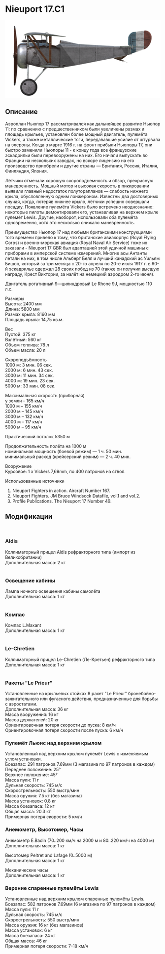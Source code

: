 # Nieuport 17.C1  
  
![nieuport17](../images/nieuport17.png)  
  
## Описание  
  
Аэроплан Ньюпор 17 рассматривался как дальнейшее развитие Ньюпор 11: по сравнению с предшественником были увеличены размах и площадь крыльев, установлен более мощный двигатель, пулемёта Vickers, а также металлические тяги, передававшие усилие от штурвала на элероны. Когда в марте 1916 г. на фронт прибыли Ньюпоры 17, они быстро заменили Ньюпоры 11 - к концу года все французские эскадрильи были перевооружены на них. Его начали выпускать во Франции на нескольких заводах, но вскоре лицензию на его производство приобрели и другие страны — Британия, Россия, Италия, Финляндия, Япония.  
  
Лётчики отмечали хорошую скороподъемность и обзор, прекрасную маневренность. Мощный мотор и высокая скорость в пикировании выявили главный недостаток полуторапланов — слабость нижнего крыла, обусловленную одним лонжероном. Известны два достоверных случая, когда, потеряв нижнее крыло, лётчики успешно совершали посадку. Появление пулемёта Vickers было встречено неоднозначно: некоторые пилоты демонтировали его, устанавливая на верхнем крыле пулемёт Lewis. Другие, наоборот, использовали оба пулемёта одновременно, хотя это несколько снижало маневренность.  
  
Преимущество Ньюпор 17 над любыми британскими конструкциями того времени привело к тому, что британские авиакорпус (Royal Flying Corps) и военно-морская авиация (Royal Naval Air Service) тоже их заказали - Nieuport 17 GBR был адаптацией этой удачной машины с приборами в имперской системе измерений. Многие асы Антанты летали на них, в том числе Альберт Белл и лучший канадский ас Уильям Бишоп, который за три месяца с 20-го апреля по 20-е июля 1917 г. в 60-й эскадрилье одержал 28 своих побед из 70 (также он получил высшую награду, Крест Виктории, за налёт на немецкий аэродром 2-го июня).  
  
Двигатель ротативный 9—цилиндровый Le Rhone 9J, мощностью 110 л.с.  
  
Размеры  
Высота: 2400 мм  
Длина: 5800 мм  
Размах крыла: 8160 мм  
Площадь крыла: 14,75 кв.м.  
  
Вес  
Пустой: 375 кг  
Взлётный: 560 кг  
Объем топлива: 78 л  
Объем масла: 20 л  
  
Скороподъёмность  
1000 м:  3 мин. 06 сек.  
2000 м:  6 мин. 43 сек.  
3000 м: 11 мин. 34 сек.  
4000 м: 19 мин. 23 сек.  
5000 м: 33 мин. 08 сек.  
  
Максимальная скорость (приборная)  
у земли – 165 км/ч  
 1000 м – 155 км/ч  
 2000 м – 145 км/ч  
 3000 м – 132 км/ч  
 4000 м – 117 км/ч  
 5000 м –  95 км/ч  
  
Практический потолок 5350 м  
  
Продолжительность полёта на 1000 м  
номинальная мощность (боевой режим) — 1 ч. 50 мин.  
минимальный расход (крейсерский режим) — 2 ч. 40 мин.  
  
Вооружение  
Курсовое:  1 х Vickers 7,69mm, по 400 патронов на ствол.  
  
Использованные источники  
1) Nieuport Fighters in action. Aircraft Number 167.  
2) Nieuport Fighters. JM Bruce Windsock Datafile, vol.1 and vol.2.  
3) Profile Publications. The Nieuport 17 Number 49.  
  
## Модификации  
  ﻿
  
### Aldis  
  
Коллиматорный прицел Aldis рефракторного типа (импорт из Великобритании)  
Дополнительная масса: 2 кг  
  ﻿
  
### Освещение кабины  
  
Лампа ночного освещения кабины самолёта  
Дополнительная масса: 1 кг  
  ﻿
  
### Компас  
  
Компас L.Maxant  
Дополнительная масса: 1 кг  
  ﻿
  
### Le-Chretien  
  
Коллиматорный прицел Le-Chretien (Ле-Кретьен) рефракторного типа  
Дополнительная масса: 1 кг  
  ﻿
  
### Ракеты "Le Prieur"  
  
Установленные на крыльевых стойках 8 ракет "Le Prieur" бронебойно-зажигательного или фугасного действия, предназначенные для борьбы с аэростатами.  
Дополнительная масса: 36 кг  
Масса вооружения: 16 кг  
Масса держателей: 20 кг  
Ориентировочная потеря скорости до пуска: 8 км/ч  
Ориентировочная потеря скорости после пуска: 6 км/ч  ﻿
  
### Пулемёт Льюис над верхним крылом  
  
Установленный над верхним крылом пулемёт Lewis с изменяемым углом установки.  
Боезапас: 291 патронов 7.69мм (3 магазина по 97 патронов в каждом)  
Переднее положение: 25°  
Верхнее положение: 45°  
Масса пули: 11 г  
Дульная скорость: 745 м/с  
Скорострельность: 550 выстр/мин  
Масса оружия: 7.5 кг (без магазина)  
Масса установок: 0.8 кг  
Масса боезапаса: 12 кг  
Общая масса: 20.3 кг  
Примерная потеря скорости: 5 км/ч  ﻿
  
### Анемометр, Высотомер, Часы  
  
Анемометр E.Badin (70..200 км/ч на 2000 м и 80..220 км/ч на 4000 м)  
Дополнительная масса: 1 кг  
  
Высотомер Peltret and Lafage (0..5000 м)  
Дополнительная масса: 1 кг  
  
Механические часы  
Дополнительная масса: 1 кг  ﻿
  
### Верхние спаренные пулемёты Lewis  
  
Установленные над верхним крылом спаренные пулемёты Lewis.  
Боезапас: 582 патронов 7.69мм (6 магазина по 97 патронов в каждом)  
Масса пули: 11 г  
Дульная скорость: 745 м/с  
Скорострельность: 550 выстр/мин  
Масса оружия: 16 кг (без магазинов)  
Масса установок: 6 кг  
Масса боезапаса: 24 кг  
Общая масса: 46 кг  
Примерная потеря скорости: 7-18 км/ч  